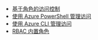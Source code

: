 * [基于角色的访问控制](../articles/active-directory/role-based-access-control-configure.md)
* [使用 Azure PowerShell 管理访问](../articles/active-directory/role-based-access-control-manage-access-powershell.md)
* [使用 Azure CLI 管理访问](../articles/active-directory/role-based-access-control-manage-access-azure-cli.md)
* [RBAC 内置角色](../articles/active-directory/role-based-access-built-in-roles.md)



<!--HONumber=Nov16_HO3-->


